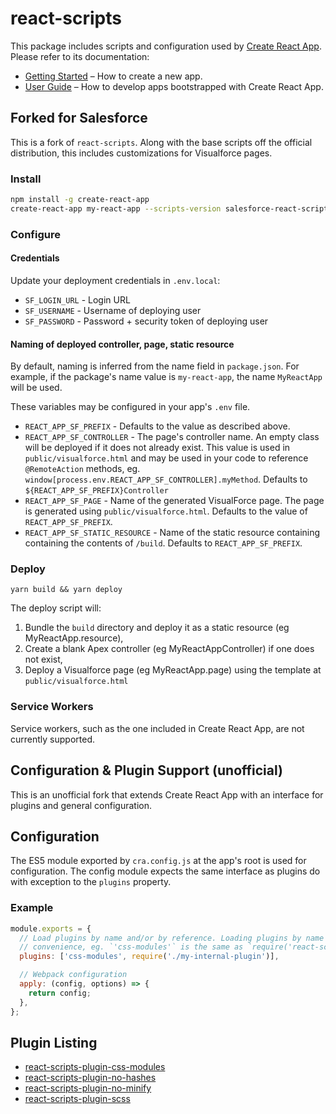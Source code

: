 # react-scripts

This package includes scripts and configuration used by [Create React App](https://github.com/jdcrensh/create-react-app/tree/salesforce).<br>
Please refer to its documentation:

* [Getting Started](https://github.com/jdcrensh/create-react-app/blob/salesforce/README.md#getting-started) – How to create a new app.
* [User Guide](https://github.com/jdcrensh/create-react-app/blob/salesforce/packages/react-scripts/template/README.md) – How to develop apps bootstrapped with Create React App.

## Forked for Salesforce

This is a fork of `react-scripts`. Along with the base scripts off the official
distribution, this includes customizations for Visualforce pages.

### Install

```bash
npm install -g create-react-app
create-react-app my-react-app --scripts-version salesforce-react-scripts
```

### Configure

#### Credentials

Update your deployment credentials in `.env.local`:

* `SF_LOGIN_URL` - Login URL
* `SF_USERNAME` - Username of deploying user
* `SF_PASSWORD` - Password + security token of deploying user 

#### Naming of deployed controller, page, static resource

By default, naming is inferred from the name field in `package.json`. For example, if the package's name value is `my-react-app`, the name `MyReactApp` will be used.

These variables may be configured in your app's `.env` file.

* `REACT_APP_SF_PREFIX` - Defaults to the value as described above.
* `REACT_APP_SF_CONTROLLER` - The page's controller name. An empty class will be deployed if it does not already exist. This value is used in `public/visualforce.html` and may be used in your code to reference `@RemoteAction` methods, eg. `window[process.env.REACT_APP_SF_CONTROLLER].myMethod`. Defaults to `${REACT_APP_SF_PREFIX}Controller`
* `REACT_APP_SF_PAGE` - Name of the generated VisualForce page. The page is generated using `public/visualforce.html`. Defaults to the value of `REACT_APP_SF_PREFIX`.
* `REACT_APP_SF_STATIC_RESOURCE` - Name of the static resource containing containing the contents of `/build`. Defaults to `REACT_APP_SF_PREFIX`.

### Deploy

`yarn build && yarn deploy`

The deploy script will:

1) Bundle the `build` directory and deploy it as a static resource (eg MyReactApp.resource),
2) Create a blank Apex controller (eg MyReactAppController) if one does not exist,
3) Deploy a Visualforce page (eg MyReactApp.page) using the template at `public/visualforce.html`

### Service Workers

Service workers, such as the one included in Create React App, are not currently supported.

## Configuration & Plugin Support (unofficial)

This is an unofficial fork that extends Create React App with an interface for plugins and general configuration.

## Configuration

The ES5 module exported by `cra.config.js` at the app's root is used for configuration. The config module expects the same interface as plugins do with exception to the `plugins` property.

### Example

```js
module.exports = {
  // Load plugins by name and/or by reference. Loading plugins by name is for
  // convenience, eg. `'css-modules'` is the same as `require('react-scripts-plugin-css-modules')`
  plugins: ['css-modules', require('./my-internal-plugin')],

  // Webpack configuration
  apply: (config, options) => {
    return config;
  },
};
```

## Plugin Listing

* [react-scripts-plugin-css-modules](https://www.npmjs.com/package/react-scripts-plugin-css-modules)
* [react-scripts-plugin-no-hashes](https://www.npmjs.com/package/react-scripts-plugin-no-hashes)
* [react-scripts-plugin-no-minify](https://www.npmjs.com/package/react-scripts-plugin-no-minify)
* [react-scripts-plugin-scss](https://www.npmjs.com/package/react-scripts-plugin-scss)
